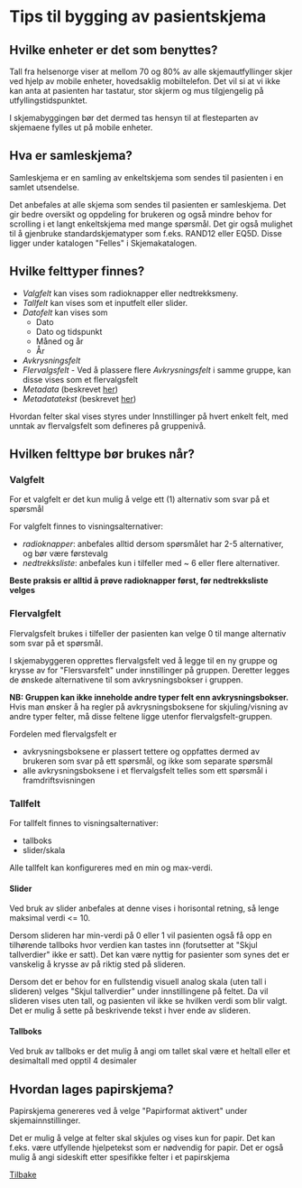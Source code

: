# Tips til bygging av pasientskjema

## Hvilke enheter er det som benyttes?

Tall fra helsenorge viser at mellom 70 og 80% av alle skjemautfyllinger skjer ved hjelp av mobile enheter, hovedsaklig mobiltelefon. Det vil si at vi ikke kan anta at pasienten har tastatur, stor skjerm og mus tilgjengelig på utfyllingstidspunktet.

I skjemabyggingen bør det dermed tas hensyn til at flesteparten av skjemaene fylles ut på mobile enheter. 

## Hva er samleskjema?

Samleskjema er en samling av enkeltskjema som sendes til pasienten i en samlet utsendelse.

Det anbefales at alle skjema som sendes til pasienten er samleskjema. Det gir bedre oversikt og oppdeling for brukeren og også mindre behov for scrolling i et langt enkeltskjema med mange spørsmål. Det gir også mulighet til å gjenbruke standardskjematyper som f.eks. RAND12 eller EQ5D. Disse ligger under katalogen "Felles" i Skjemakatalogen.

## Hvilke felttyper finnes?

- *Valgfelt* kan vises som radioknapper eller nedtrekksmeny. 
- *Tallfelt* kan vises som et inputfelt eller slider. 
- *Datofelt* kan vises som 
  - Dato
  - Dato og tidspunkt
  - Måned og år
  - År
- *Avkrysningsfelt*  
- *Flervalgsfelt* - Ved å plassere flere *Avkrysningsfelt* i samme gruppe, kan disse vises som et flervalgsfelt
- *Metadata* (beskrevet [her](Skjemabygger#metadata))
- *Metadatatekst* (beskrevet [her](Skjemabygger#metadata))

Hvordan felter skal vises styres under Innstillinger på hvert enkelt felt, med unntak av flervalgsfelt som defineres på gruppenivå.

## Hvilken felttype bør brukes når?

### Valgfelt

For et valgfelt er det kun mulig å velge ett (1) alternativ som svar på et spørsmål

For valgfelt finnes to visningsalternativer: 
 - _radioknapper_: anbefales alltid dersom spørsmålet har 2-5 alternativer, og bør være førstevalg 
 - _nedtrekksliste_: anbefales kun i tilfeller med ~ 6 eller flere alternativer.

__Beste praksis er alltid å prøve radioknapper først, før nedtrekksliste velges__

### Flervalgfelt

Flervalgsfelt brukes i tilfeller der pasienten kan velge 0 til mange alternativ som svar på et spørsmål.

I skjemabyggeren opprettes flervalgsfelt ved å legge til en ny gruppe og krysse av for "Flersvarsfelt" under innstillinger på gruppen. Deretter legges de ønskede alternativene til som avkrysningsbokser i gruppen.

__NB: Gruppen kan ikke inneholde andre typer felt enn avkrysningsbokser.__ Hvis man ønsker å ha regler på avkrysningsboksene for skjuling/visning av andre typer felter, må disse feltene ligge utenfor flervalgsfelt-gruppen.


Fordelen med flervalgsfelt er
 - avkrysningsboksene er plassert tettere og oppfattes dermed av brukeren som svar på ett spørsmål, og ikke som separate spørsmål
 - alle avkrysningsboksene i et flervalgsfelt telles som ett spørsmål i framdriftsvisningen

### Tallfelt

For tallfelt finnes to visningsalternativer:
 - tallboks
 - slider/skala

Alle tallfelt kan konfigureres med en min og max-verdi.

#### Slider

Ved bruk av slider anbefales at denne vises i horisontal retning, så lenge maksimal verdi <= 10. 

Dersom slideren har min-verdi på 0 eller 1 vil pasienten også få opp en tilhørende tallboks hvor verdien kan tastes inn (forutsetter at "Skjul tallverdier" ikke er satt). Det kan være nyttig for pasienter som synes det er vanskelig å krysse av på riktig sted på slideren.

Dersom det er behov for en fullstendig visuell analog skala (uten tall i slideren) velges "Skjul tallverdier" under innstillingene på feltet. Da vil slideren vises uten tall, og pasienten vil ikke se hvilken verdi som blir valgt. Det er mulig å sette på beskrivende tekst i hver ende av slideren.

#### Tallboks

Ved bruk av tallboks er det mulig å angi om tallet skal være et heltall eller et desimaltall med opptil 4 desimaler


## Hvordan lages papirskjema?

Papirskjema genereres ved å velge "Papirformat aktivert" under skjemainnstillinger. 

Det er mulig å velge at felter skal skjules og vises kun for papir. Det kan f.eks. være utfyllende hjelpetekst som er nødvendig for papir.
Det er også mulig å angi sideskift etter spesifikke felter i et papirskjema

[Tilbake](Skjemabygger)


